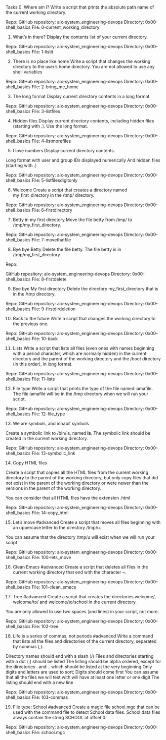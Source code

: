 Tasks
0. Where am I?
Write a script that prints the absolute path name of the current working directory.

Repo:
GitHub repository: alx-system_engineering-devops
Directory: 0x00-shell_basics
File: 0-current_working_directory
    
1. What’s in there?
Display the contents list of your current directory.

Repo:
GitHub repository: alx-system_engineering-devops
Directory: 0x00-shell_basics
File: 1-listit
    
2. There is no place like home
Write a script that changes the working directory to the user’s home directory.
You are not allowed to use any shell variables

Repo:
GitHub repository: alx-system_engineering-devops
Directory: 0x00-shell_basics
File: 2-bring_me_home
    
3. The long format
Display current directory contents in a long format

Repo:
GitHub repository: alx-system_engineering-devops
Directory: 0x00-shell_basics
File: 3-listfiles
    
4. Hidden files
Display current directory contents, including hidden files (starting with .). Use the long format.

Repo:
GitHub repository: alx-system_engineering-devops
Directory: 0x00-shell_basics
File: 4-listmorefiles
    
5. I love numbers
Display current directory contents.

Long format
with user and group IDs displayed numerically
And hidden files (starting with .)

Repo:
GitHub repository: alx-system_engineering-devops
Directory: 0x00-shell_basics
File: 5-listfilesdigitonly
    
6. Welcome
Create a script that creates a directory named my_first_directory in the /tmp/ directory.

Repo:
GitHub repository: alx-system_engineering-devops
Directory: 0x00-shell_basics
File: 6-firstdirectory
    
7. Betty in my first directory
Move the file betty from /tmp/ to /tmp/my_first_directory.

Repo:
GitHub repository: alx-system_engineering-devops
Directory: 0x00-shell_basics
File: 7-movethatfile
    
8. Bye bye Betty
Delete the file betty.
The file betty is in /tmp/my_first_directory

Repo:

GitHub repository: alx-system_engineering-devops
Directory: 0x00-shell_basics
File: 8-firstdelete
    
9. Bye bye My first directory
Delete the directory my_first_directory that is in the /tmp directory.

Repo:
GitHub repository: alx-system_engineering-devops
Directory: 0x00-shell_basics
File: 9-firstdirdeletion
    
10. Back to the future
Write a script that changes the working directory to the previous one.

Repo:
GitHub repository: alx-system_engineering-devops
Directory: 0x00-shell_basics
File: 10-back
    
11. Lists
Write a script that lists all files (even ones with names beginning with a period character, which are normally hidden) in the current directory and the parent of the working directory and the /boot directory (in this order), in long format.

Repo:
GitHub repository: alx-system_engineering-devops
Directory: 0x00-shell_basics
File: 11-lists
    
12. File type
Write a script that prints the type of the file named iamafile. The file iamafile will be in the /tmp directory when we will run your script.

Repo:
GitHub repository: alx-system_engineering-devops
Directory: 0x00-shell_basics
File: 12-file_type
    
13. We are symbols, and inhabit symbols

Create a symbolic link to /bin/ls, named __ls__. The symbolic link should be created in the current working directory.

Repo:
GitHub repository: alx-system_engineering-devops
Directory: 0x00-shell_basics
File: 13-symbolic_link
    
14. Copy HTML files

Create a script that copies all the HTML files from the current working directory to the parent of the working directory, but only copy files that did not exist in the parent of the working directory or were newer than the versions in the parent of the working directory.

You can consider that all HTML files have the extension .html

Repo:
GitHub repository: alx-system_engineering-devops
Directory: 0x00-shell_basics
File: 14-copy_html
    
15. Let’s move
#advanced
Create a script that moves all files beginning with an uppercase letter to the directory /tmp/u.

You can assume that the directory /tmp/u will exist when we will run your script

Repo:
GitHub repository: alx-system_engineering-devops
Directory: 0x00-shell_basics
File: 100-lets_move
    
16. Clean Emacs
#advanced
Create a script that deletes all files in the current working directory that end with the character ~.

Repo:
GitHub repository: alx-system_engineering-devops
Directory: 0x00-shell_basics
File: 101-clean_emacs
    
17. Tree
#advanced
Create a script that creates the directories welcome/, welcome/to/ and welcome/to/school in the current directory.

You are only allowed to use two spaces (and lines) in your script, not more.

Repo:
GitHub repository: alx-system_engineering-devops
Directory: 0x00-shell_basics
File: 102-tree
    
18. Life is a series of commas, not periods
#advanced
Write a command that lists all the files and directories of the current directory, separated by commas (,).

Directory names should end with a slash (/)
Files and directories starting with a dot (.) should be listed
The listing should be alpha ordered, except for the directories . and .. which should be listed at the very beginning
Only digits and letters are used to sort; Digits should come first
You can assume that all the files we will test with will have at least one letter or one digit
The listing should end with a new line

Repo:
GitHub repository: alx-system_engineering-devops
Directory: 0x00-shell_basics
File: 103-commas
    
19. File type: School
#advanced
Create a magic file school.mgc that can be used with the command file to detect School data files. School data files always contain the string SCHOOL at offset 0.

Repo:
GitHub repository: alx-system_engineering-devops
Directory: 0x00-shell_basics
File: school.mgc
